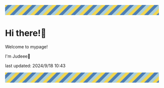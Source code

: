 <!-- Header image -->
<img src="./pokemon/pokemon_24.png" width="1000">

# Hi there!👋

Welcome to mypage!

I'm Judeee🐷

last updated: 2024/9/18 10:43

<!-- Footer image -->
<img src="./pokemon/pokemon_24.png" width="1000">
